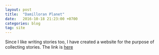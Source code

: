 ```yaml
---
layout: post
title:  "Damilloran Planet"
date:   2016-10-18 21:23:00 +0700
categories: blog
tag: site
---
```


Since I like writing stories too, I have created a website for the purpose of collecting stories. The link is [here](http://damilloranplanet.wordpress.com)
